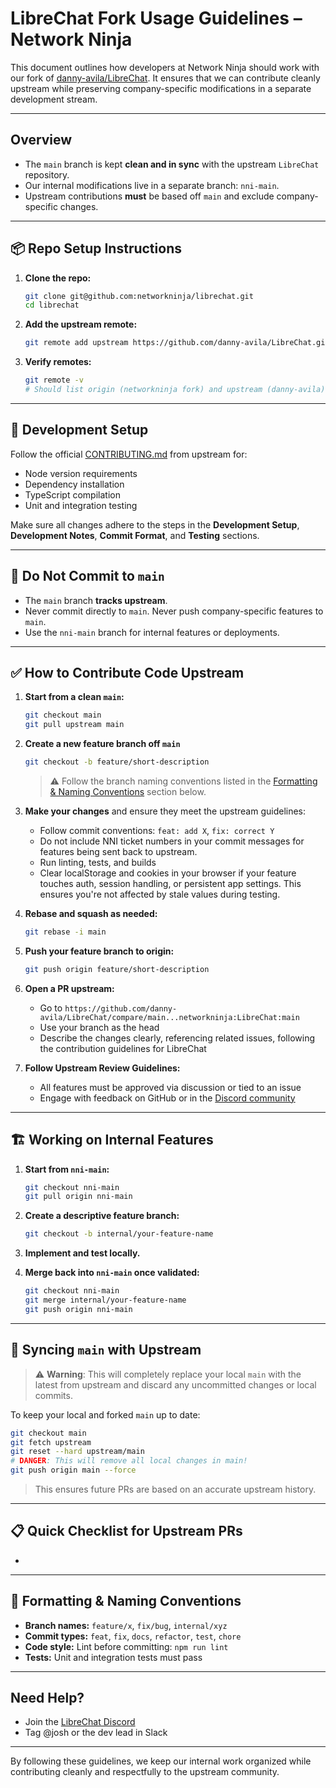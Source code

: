 # LibreChat Fork Usage Guidelines – Network Ninja

This document outlines how developers at Network Ninja should work with our fork of [danny-avila/LibreChat](https://github.com/danny-avila/LibreChat). It ensures that we can contribute cleanly upstream while preserving company-specific modifications in a separate development stream.

---

## Overview

- The `main` branch is kept **clean and in sync** with the upstream `LibreChat` repository.
- Our internal modifications live in a separate branch: `nni-main`.
- Upstream contributions **must** be based off `main` and exclude company-specific changes.

---

## 📦 Repo Setup Instructions

1. **Clone the repo:**

   ```bash
   git clone git@github.com:networkninja/librechat.git
   cd librechat
   ```

2. **Add the upstream remote:**

   ```bash
   git remote add upstream https://github.com/danny-avila/LibreChat.git
   ```

3. **Verify remotes:**

   ```bash
   git remote -v
   # Should list origin (networkninja fork) and upstream (danny-avila)
   ```

---

## 🧪 Development Setup

Follow the official [CONTRIBUTING.md](https://github.com/danny-avila/LibreChat/blob/main/.github/CONTRIBUTING.md) from upstream for:

- Node version requirements
- Dependency installation
- TypeScript compilation
- Unit and integration testing

Make sure all changes adhere to the steps in the **Development Setup**, **Development Notes**, **Commit Format**, and **Testing** sections.

---

## 🚫 Do Not Commit to `main`

- The `main` branch **tracks upstream**.
- Never commit directly to `main`. Never push company-specific features to `main`.
- Use the `nni-main` branch for internal features or deployments.

---

## ✅ How to Contribute Code Upstream

1. **Start from a clean `main`:**

   ```bash
   git checkout main
   git pull upstream main
   ```

2. **Create a new feature branch off `main`**

   ```bash
   git checkout -b feature/short-description
   ```

   > ⚠️ Follow the branch naming conventions listed in the [Formatting & Naming Conventions](#-formatting--naming-conventions) section below.

3. **Make your changes** and ensure they meet the upstream guidelines:

   - Follow commit conventions: `feat: add X`, `fix: correct Y`
   - Do not include NNI ticket numbers in your commit messages for features being sent back to upstream.
   - Run linting, tests, and builds
   - Clear localStorage and cookies in your browser if your feature touches auth, session handling, or persistent app settings. This ensures you're not affected by stale values during testing.

4. **Rebase and squash as needed:**

   ```bash
   git rebase -i main
   ```

5. **Push your feature branch to origin:**

   ```bash
   git push origin feature/short-description
   ```

6. **Open a PR upstream:**

   - Go to `https://github.com/danny-avila/LibreChat/compare/main...networkninja:LibreChat:main`
   - Use your branch as the head
   - Describe the changes clearly, referencing related issues, following the contribution guidelines for LibreChat

7. **Follow Upstream Review Guidelines:**

   - All features must be approved via discussion or tied to an issue
   - Engage with feedback on GitHub or in the [Discord community](https://discord.librechat.ai)

---

## 🏗️ Working on Internal Features

1. **Start from `nni-main`:**

   ```bash
   git checkout nni-main
   git pull origin nni-main
   ```

2. **Create a descriptive feature branch:**

   ```bash
   git checkout -b internal/your-feature-name
   ```

3. **Implement and test locally.**

4. **Merge back into `nni-main` once validated:**

   ```bash
   git checkout nni-main
   git merge internal/your-feature-name
   git push origin nni-main
   ```

---

## 🔁 Syncing `main` with Upstream

> ⚠️ **Warning**: This will completely replace your local `main` with the latest from upstream and discard any uncommitted changes or local commits.

To keep your local and forked `main` up to date:

```bash
git checkout main
git fetch upstream
git reset --hard upstream/main
# DANGER: This will remove all local changes in main!
git push origin main --force
```

> This ensures future PRs are based on an accurate upstream history.

---

## 📋 Quick Checklist for Upstream PRs

-

---

## 🧼 Formatting & Naming Conventions

- **Branch names:** `feature/x`, `fix/bug`, `internal/xyz`
- **Commit types:** `feat`, `fix`, `docs`, `refactor`, `test`, `chore`
- **Code style:** Lint before committing: `npm run lint`
- **Tests:** Unit and integration tests must pass

---

## Need Help?

- Join the [LibreChat Discord](https://discord.librechat.ai)
- Tag @josh or the dev lead in Slack

---

By following these guidelines, we keep our internal work organized while contributing cleanly and respectfully to the upstream community.

